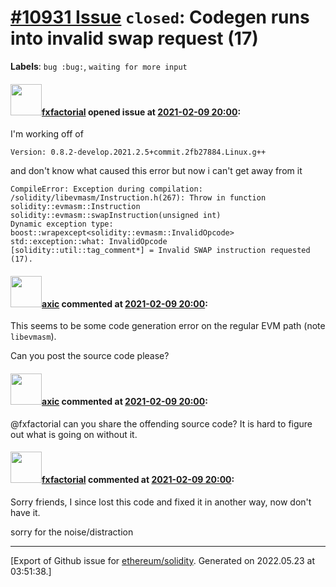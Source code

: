 # [\#10931 Issue](https://github.com/ethereum/solidity/issues/10931) `closed`: Codegen runs into invalid swap request (17)
**Labels**: `bug :bug:`, `waiting for more input`


#### <img src="https://avatars.githubusercontent.com/u/3036816?u=8498c4fd967b051702544bcc58770d774c6cfc9b&v=4" width="50">[fxfactorial](https://github.com/fxfactorial) opened issue at [2021-02-09 20:00](https://github.com/ethereum/solidity/issues/10931):

I'm working off of 

```
Version: 0.8.2-develop.2021.2.5+commit.2fb27884.Linux.g++
```
and don't know what caused this error but now i can't get away from it 

```
CompileError: Exception during compilation: /solidity/libevmasm/Instruction.h(267): Throw in function solidity::evmasm::Instruction solidity::evmasm::swapInstruction(unsigned int)
Dynamic exception type: boost::wrapexcept<solidity::evmasm::InvalidOpcode>
std::exception::what: InvalidOpcode
[solidity::util::tag_comment*] = Invalid SWAP instruction requested (17).
```

#### <img src="https://avatars.githubusercontent.com/u/20340?v=4" width="50">[axic](https://github.com/axic) commented at [2021-02-09 20:00](https://github.com/ethereum/solidity/issues/10931#issuecomment-776865555):

This seems to be some code generation error on the regular EVM path (note `libevmasm`).

Can you post the source code please?

#### <img src="https://avatars.githubusercontent.com/u/20340?v=4" width="50">[axic](https://github.com/axic) commented at [2021-02-09 20:00](https://github.com/ethereum/solidity/issues/10931#issuecomment-806654940):

@fxfactorial can you share the offending source code? It is hard to figure out what is going on without it.

#### <img src="https://avatars.githubusercontent.com/u/3036816?u=8498c4fd967b051702544bcc58770d774c6cfc9b&v=4" width="50">[fxfactorial](https://github.com/fxfactorial) commented at [2021-02-09 20:00](https://github.com/ethereum/solidity/issues/10931#issuecomment-810541321):

Sorry friends, I since lost this code and fixed it in another way, now don't have it. 

sorry for the noise/distraction


-------------------------------------------------------------------------------



[Export of Github issue for [ethereum/solidity](https://github.com/ethereum/solidity). Generated on 2022.05.23 at 03:51:38.]
